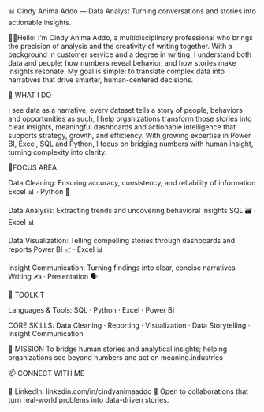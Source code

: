 📊 Cindy Anima Addo — Data Analyst
Turning conversations and stories into actionable insights.

👩‍💻Hello! I’m Cindy Anima Addo, a multidisciplinary professional who brings the precision of analysis and the creativity of writing together.
With a background in customer service and a degree in writing, I understand both data and people; how numbers reveal behavior, and how stories make insights resonate.
My goal is simple: to translate complex data into narratives that drive smarter, human-centered decisions.


🎯 WHAT I DO

I see data as a narrative; every dataset tells a story of people, behaviors and opportunities as such, I help organizations transform those stories into clear insights, meaningful dashboards and actionable intelligence that supports strategy, growth, and efficiency. With growing expertise in Power BI, Excel, SQL and Python, I focus on bridging numbers with human insight, turning complexity into clarity.



🧠FOCUS AREA

Data Cleaning:	Ensuring accuracy, consistency, and reliability of information	Excel 📊 · Python 🐍

Data Analysis:	Extracting trends and uncovering behavioral insights	SQL 🗃️ · Excel 📊

Data Visualization:	Telling compelling stories through dashboards and reports	Power BI 📈 · Excel 📊

Insight Communication:	Turning findings into clear, concise narratives	Writing ✍️ · Presentation 🗣️




🧰 TOOLKIT

Languages & Tools: SQL · Python · Excel · Power BI

CORE SKILLS: Data Cleaning · Reporting · Visualization · Data Storytelling · Insight Communication



🚀 MISSION
To bridge human stories and analytical insights; helping organizations see beyond numbers and act on meaning.industries


📫 CONNECT WITH ME
  
🔗 LinkedIn: linkedin.com/in/cindyanimaaddo
🤝 Open to collaborations that turn real-world problems into data-driven stories.
